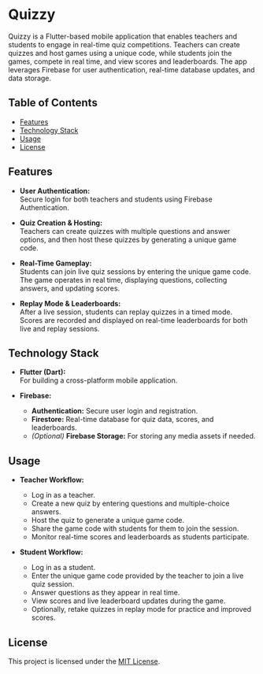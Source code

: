 
# Quizzy

Quizzy is a Flutter-based mobile application that enables teachers and students to engage in real-time quiz competitions. Teachers can create quizzes and host games using a unique code, while students join the games, compete in real time, and view scores and leaderboards. The app leverages Firebase for user authentication, real-time database updates, and data storage.

## Table of Contents

- [Features](#features)
- [Technology Stack](#technology-stack)
- [Usage](#usage)
- [License](#license)

## Features

- **User Authentication:**  
  Secure login for both teachers and students using Firebase Authentication.

- **Quiz Creation & Hosting:**  
  Teachers can create quizzes with multiple questions and answer options, and then host these quizzes by generating a unique game code.

- **Real-Time Gameplay:**  
  Students can join live quiz sessions by entering the unique game code. The game operates in real time, displaying questions, collecting answers, and updating scores.

- **Replay Mode & Leaderboards:**  
  After a live session, students can replay quizzes in a timed mode. Scores are recorded and displayed on real-time leaderboards for both live and replay sessions.

## Technology Stack

- **Flutter (Dart):**  
  For building a cross-platform mobile application.

- **Firebase:**  
  - **Authentication:** Secure user login and registration.  
  - **Firestore:** Real-time database for quiz data, scores, and leaderboards.  
  - *(Optional)* **Firebase Storage:** For storing any media assets if needed.
  
## Usage

- **Teacher Workflow:**
  - Log in as a teacher.
  - Create a new quiz by entering questions and multiple-choice answers.
  - Host the quiz to generate a unique game code.
  - Share the game code with students for them to join the session.
  - Monitor real-time scores and leaderboards as students participate.

- **Student Workflow:**
  - Log in as a student.
  - Enter the unique game code provided by the teacher to join a live quiz session.
  - Answer questions as they appear in real time.
  - View scores and live leaderboard updates during the game.
  - Optionally, retake quizzes in replay mode for practice and improved scores.

## License

This project is licensed under the [MIT License](LICENSE).
